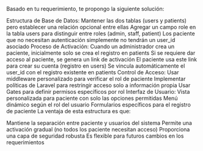 Basado en tu requerimiento, te propongo la siguiente solución:

Estructura de Base de Datos:
Mantener las dos tablas (users y patients) pero establecer una relación opcional entre ellas
Agregar un campo role en la tabla users para distinguir entre roles (admin, staff, patient)
Los paciente que no necesitan autenticación simplemente no tendrán un user_id asociado
Proceso de Activación:
Cuando un administrador crea un paciente, inicialmente solo se crea el registro en patients
Si se requiere dar acceso al paciente, se genera un link de activación
El paciente usa este link para crear su cuenta (registro en users)
Se vincula automáticamente el user_id con el registro existente en patients
Control de Acceso:
Usar middleware personalizado para verificar el rol de paciente
Implementar políticas de Laravel para restringir acceso solo a información propia
Usar Gates para definir permisos específicos por rol
Interfaz de Usuario:
Vista personalizada para paciente con solo las opciones permitidas
Menú dinámico según el rol del usuario
Formularios específicos para el registro de paciente
La ventaja de esta estructura es que:

Mantiene la separación entre paciente y usuarios del sistema
Permite una activación gradual (no todos los paciente necesitan acceso)
Proporciona una capa de seguridad robusta
Es flexible para futuros cambios en los requerimientos